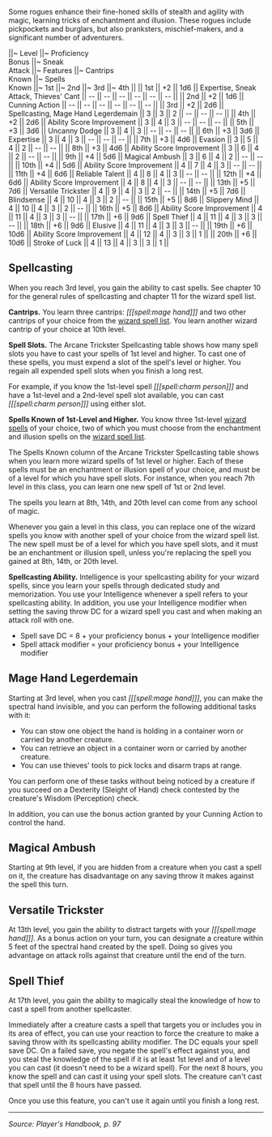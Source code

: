 Some rogues enhance their fine-honed skills of stealth and agility with magic, learning tricks of enchantment and illusion. These rogues include pickpockets and burglars, but also pranksters, mischief-makers, and a significant number of adventurers.

||~ Level ||~ Proficiency<br>Bonus ||~ Sneak<br>Attack ||~ Features ||~ Cantrips<br>Known ||~ Spells<br>Known ||~ 1st ||~ 2nd ||~ 3rd ||~ 4th ||
|| 1st || +2 || 1d6 || Expertise, Sneak Attack, Thieves' Cant || -- || -- || -- || -- || -- || -- ||
|| 2nd || +2 || 1d6 || Cunning Action || -- || -- || -- || -- || -- || -- ||
|| 3rd || +2 || 2d6 || Spellcasting, Mage Hand Legerdemain || 3 || 3 || 2 || -- || -- || -- ||
|| 4th || +2 || 2d6 || Ability Score Improvement || 3 || 4 || 3 || -- || -- || -- ||
|| 5th || +3 || 3d6 || Uncanny Dodge || 3 || 4 || 3 || -- || -- || -- ||
|| 6th || +3 || 3d6 || Expertise || 3 || 4 || 3 || -- || -- || -- ||
|| 7th || +3 || 4d6 || Evasion || 3 || 5 || 4 || 2 || -- || -- ||
|| 8th || +3 || 4d6 || Ability Score Improvement || 3 || 6 || 4 || 2 || -- || -- ||
|| 9th || +4 || 5d6 || Magical Ambush || 3 || 6 || 4 || 2 || -- || -- ||
|| 10th || +4 || 5d6 || Ability Score Improvement || 4 || 7 || 4 || 3 || -- || -- ||
|| 11th || +4 || 6d6 || Reliable Talent || 4 || 8 || 4 || 3 || -- || -- ||
|| 12th || +4 || 6d6 || Ability Score Improvement || 4 || 8 || 4 || 3 || -- || -- ||
|| 13th || +5 || 7d6 || Versatile Trickster || 4 || 9 || 4 || 3 || 2 || -- ||
|| 14th || +5 || 7d6 || Blindsense || 4 || 10 || 4 || 3 || 2 || -- ||
|| 15th || +5 || 8d6 || Slippery Mind || 4 || 10 || 4 || 3 || 2 || -- ||
|| 16th || +5 || 8d6 || Ability Score Improvement || 4 || 11 || 4 || 3 || 3 || -- ||
|| 17th || +6 || 9d6 || Spell Thief || 4 || 11 || 4 || 3 || 3 || -- ||
|| 18th || +6 || 9d6 || Elusive || 4 || 11 || 4 || 3 || 3 || -- ||
|| 19th || +6 || 10d6 || Ability Score Improvement || 4 || 12 || 4 || 3 || 3 || 1 ||
|| 20th || +6 || 10d6 || Stroke of Luck || 4 || 13 || 4 || 3 || 3 || 1 ||

## Spellcasting

When you reach 3rd level, you gain the ability to cast spells. See chapter 10 for the general rules of spellcasting and chapter 11 for the wizard spell list.

**Cantrips.** You learn three cantrips: *[[[spell:mage hand]]]* and two other cantrips of your choice from the [wizard spell list](/dnd/class_spell_list/wizard/true). You learn another wizard cantrip of your choice at 10th level.

**Spell Slots.** The Arcane Trickster Spellcasting table shows how many spell slots you have to cast your spells of 1st level and higher. To cast one of these spells, you must expend a slot of the spell's level or higher. You regain all expended spell slots when you finish a long rest.

For example, if you know the 1st-level spell _[[[spell:charm person]]]_ and have a 1st-level and a 2nd-level spell slot available, you can cast _[[[spell:charm person]]]_ using either slot.

**Spells Known of 1st-Level and Higher.** You know three 1st-level [wizard spells](/dnd/class_spell_list/wizard/true) of your choice, two of which you must choose from the enchantment and illusion spells on the [wizard spell list](/dnd/class_spell_list/wizard/true).

The Spells Known column of the Arcane Trickster Spellcasting table shows when you learn more wizard spells of 1st level or higher. Each of these spells must be an enchantment or illusion spell of your choice, and must be of a level for which you have spell slots. For instance, when you reach 7th level in this class, you can learn one new spell of 1st or 2nd level.

The spells you learn at 8th, 14th, and 20th level can come from any school of magic.

Whenever you gain a level in this class, you can replace one of the wizard spells you know with another spell of your choice from the wizard spell list. The new spell must be of a level for which you have spell slots, and it must be an enchantment or illusion spell, unless you're replacing the spell you gained at 8th, 14th, or 20th level.

**Spellcasting Ability.** Intelligence is your spellcasting ability for your wizard spells, since you learn your spells through dedicated study and memorization. You use your Intelligence whenever a spell refers to your spellcasting ability. In addition, you use your Intelligence modifier when setting the saving throw DC for a wizard spell you cast and when making an attack roll with one.

* Spell save DC = 8 + your proficiency bonus + your Intelligence modifier
* Spell attack modifier = your proficiency bonus + your Intelligence modifier

## Mage Hand Legerdemain

Starting at 3rd level, when you cast *[[[spell:mage hand]]]*, you can make the spectral hand invisible, and you can perform the following additional tasks with it:

* You can stow one object the hand is holding in a container worn or carried by another creature.
* You can retrieve an object in a container worn or carried by another creature.
* You can use thieves' tools to pick locks and disarm traps at range.

You can perform one of these tasks without being noticed by a creature if you succeed on a Dexterity (Sleight of Hand) check contested by the creature's Wisdom (Perception) check.

In addition, you can use the bonus action granted by your Cunning Action to control the hand.

## Magical Ambush

Starting at 9th level, if you are hidden from a creature when you cast a spell on it, the creature has disadvantage on any saving throw it makes against the spell this turn.

## Versatile Trickster

At 13th level, you gain the ability to distract targets with your *[[[spell:mage hand]]]*. As a bonus action on your turn, you can designate a creature within 5 feet of the spectral hand created by the spell. Doing so gives you advantage on attack rolls against that creature until the end of the turn.

## Spell Thief

At 17th level, you gain the ability to magically steal the knowledge of how to cast a spell from another spellcaster.

Immediately after a creature casts a spell that targets you or includes you in its area of effect, you can use your reaction to force the creature to make a saving throw with its spellcasting ability modifier. The DC equals your spell save DC. On a failed save, you negate the spell's effect against you, and you steal the knowledge of the spell if it is at least 1st level and of a level you can cast (it doesn't need to be a wizard spell). For the next 8 hours, you know the spell and can cast it using your spell slots. The creature can't cast that spell until the 8 hours have passed.

Once you use this feature, you can't use it again until you finish a long rest.

----

*Source: Player's Handbook, p. 97*
